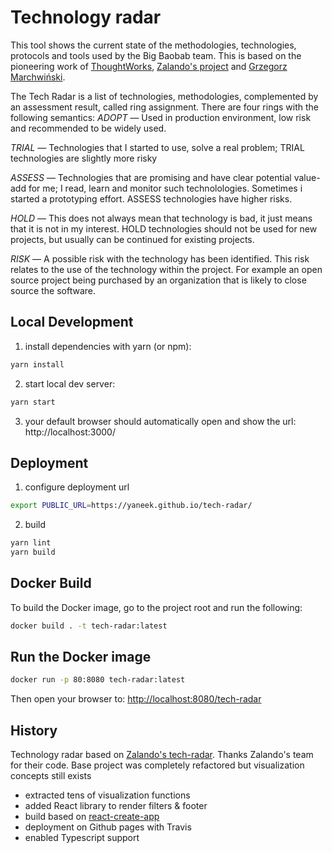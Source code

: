 # Technology radar

This tool shows the current state of the methodologies, technologies, protocols and tools used by the Big Baobab team. This is based on the pioneering work of [ThoughtWorks](https://www.thoughtworks.com/radar), [Zalando's project](https://github.com/zalando/tech-radar) and [Grzegorz Marchwiński](https://github.com/yaneek/tech-radar).

The Tech Radar is a list of technologies, methodologies, complemented by an assessment result, called ring assignment. There are four rings with the following semantics:
*ADOPT* — Used in production environment, low risk and recommended to be widely used.

*TRIAL* — Technologies that I started to use, solve a real problem; TRIAL technologies are slightly more risky

*ASSESS* — Technologies that are promising and have clear potential value-add for me; I read, learn and monitor such technolologies. Sometimes i started a prototyping effort. ASSESS technologies have higher risks.

*HOLD* — This does not always mean that technology is bad, it just means that it is not in my interest. HOLD technologies should not be used for new projects, but usually can be continued for existing projects.

*RISK* — A possible risk with the technology has been identified. This risk relates to the use of the technology within the project. For example an open source project being purchased by an organization that is likely to close source the software.

## Local Development

1. install dependencies with yarn (or npm):

```bash
yarn install
```

2. start local dev server:

```bash
yarn start
```

3. your default browser should automatically open and show the url: http://localhost:3000/

## Deployment


1. configure deployment url

```bash
export PUBLIC_URL=https://yaneek.github.io/tech-radar/
```

2. build

```bash
yarn lint
yarn build
```

## Docker Build
To build the Docker image, go to the project root and run the following:
```bash
docker build . -t tech-radar:latest
```

## Run the Docker image
```bash
docker run -p 80:8080 tech-radar:latest
```

Then open your browser to:
[http://localhost:8080/tech-radar](http://localhost:8080/tech-radar)

## History

Technology radar based on [Zalando's tech-radar](https://github.com/zalando/tech-radar). Thanks Zalando's team for their code. Base project was completely refactored but visualization concepts still exists 
- extracted tens of visualization functions
- added React library to render filters & footer
- build based on [react-create-app](https://github.com/facebook/create-react-app)
- deployment on Github pages with Travis
- enabled Typescript support
